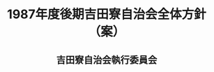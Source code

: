 <header>
<h1 class="title">1987年度後期吉田寮自治会全体方針（案）</h1>
<h2 class="author">吉田寮自治会執行委員会</h2>
</header>
